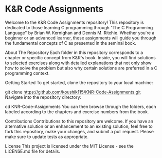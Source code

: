 # K&R Code Assignments
Welcome to the K&R Code Assignments repository! This repository is dedicated to those learning C programming through "The C Programming Language" by Brian W. Kernighan and Dennis M. Ritchie. Whether you're a beginner or an advanced learner, these assignments will guide you through the fundamental concepts of C as presented in the seminal book.

About The Repository
Each folder in this repository corresponds to a chapter or specific concept from K&R's book. Inside, you will find solutions to selected exercises along with detailed explanations that not only show how to solve the problem but also why certain solutions are preferred in a C programming context.

Getting Started
To get started, clone the repository to your local machine:


git clone https://github.com/koushik115/KNR-Code-Assignments.git
Navigate into the repository directory:


cd KNR-Code-Assignments
You can then browse through the folders, each labeled according to the chapters and exercise numbers from the book.

Contributions
Contributions to this repository are welcome. If you have an alternative solution or an enhancement to an existing solution, feel free to fork this repository, make your changes, and submit a pull request. Please make sure to update tests as appropriate.

License
This project is licensed under the MIT License - see the LICENSE.md file for details.
